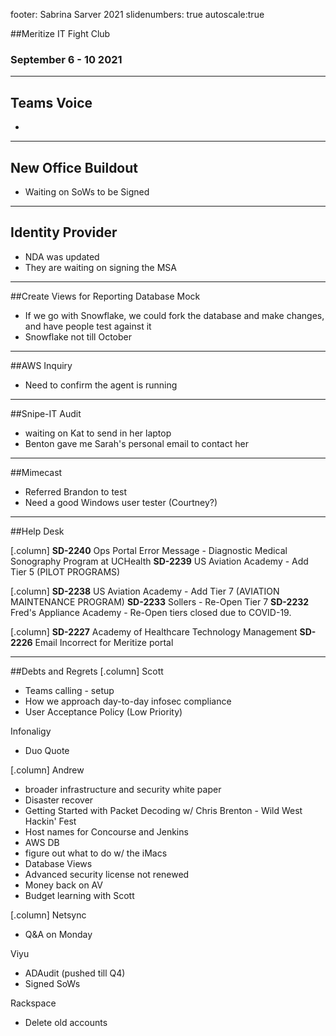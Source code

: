 footer: Sabrina Sarver 2021
slidenumbers: true
autoscale:true

##Meritize IT Fight Club
### September 6 - 10 2021

---

## Teams Voice

- 

---

## New Office Buildout

- Waiting on SoWs to be Signed

---

## Identity Provider

- NDA was updated
- They are waiting on signing the MSA

---

##Create Views for Reporting Database Mock

- If we go with Snowflake, we could fork the database and make changes, and have people test against it
- Snowflake not till October

---

##AWS Inquiry

- Need to confirm the agent is running

---

##Snipe-IT Audit

- waiting on Kat to send in her laptop
- Benton gave me Sarah's personal email to contact her

---

##Mimecast

- Referred Brandon to test
- Need a good Windows user tester (Courtney?)


---

##Help Desk

[.column]
**SD-2240**
Ops Portal Error Message - Diagnostic Medical Sonography Program at UCHealth
**SD-2239**
US Aviation Academy - Add Tier 5 (PILOT PROGRAMS)

[.column]
**SD-2238**
US Aviation Academy - Add Tier 7 (AVIATION MAINTENANCE PROGRAM)
**SD-2233**
Sollers - Re-Open Tier 7
**SD-2232**
Fred's Appliance Academy - Re-Open tiers closed due to COVID-19.

[.column]
**SD-2227**
Academy of Healthcare Technology Management
**SD-2226**
Email Incorrect for Meritize portal


---

##Debts and Regrets
[.column]
Scott
- Teams calling - setup
- How we approach day-to-day infosec compliance
- User Acceptance Policy (Low Priority)

Infonaligy
- Duo Quote

[.column]
Andrew
- broader infrastructure and security white paper
- Disaster recover
- Getting Started with Packet Decoding w/ Chris Brenton - Wild West Hackin' Fest
- Host names for Concourse and Jenkins
- AWS DB
- figure out what to do w/ the iMacs
- Database Views
- Advanced security license not renewed
- Money back on AV
- Budget learning with Scott

[.column]
Netsync
- Q&A on Monday

Viyu
- ADAudit (pushed till Q4)
- Signed SoWs

Rackspace
- Delete old accounts